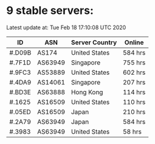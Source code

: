 # 9 stable servers:

Latest update at: Tue Feb 18 17:10:08 UTC 2020

| ID | ASN | Server Country | Online |
| -- | --- | -------------- | ------ |
| #.D09B | AS174 | United States | 584 hrs |
| #.7F1D | AS63949 | Singapore | 755 hrs |
| #.9FC3 | AS53889 | United States | 602 hrs |
| #.4DA9 | AS14061 | Singapore | 207 hrs |
| #.BD3E | AS63888 | Hong Kong | 114 hrs |
| #.1625 | AS16509 | United States | 110 hrs |
| #.05ED | AS16509 | Japan | 210 hrs |
| #.2A79 | AS63949 | Japan | 584 hrs |
| #.3983 | AS63949 | United States | 58 hrs |

